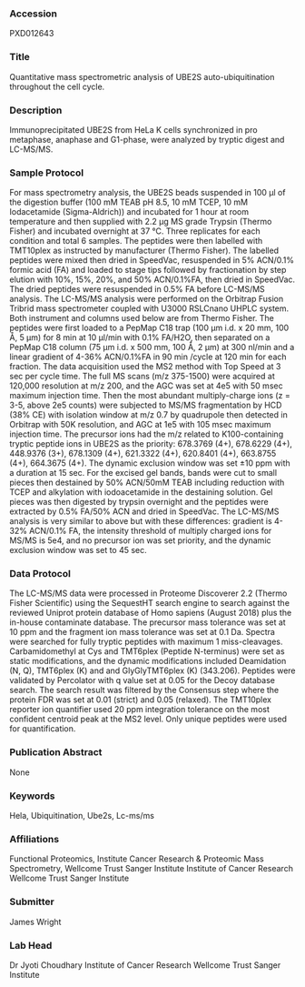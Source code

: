 ### Accession
PXD012643

### Title
Quantitative mass spectrometric analysis of UBE2S auto-ubiquitination throughout the cell cycle.

### Description
Immunoprecipitated UBE2S from HeLa K cells synchronized in pro metaphase, anaphase and G1-phase, were analyzed by tryptic digest and LC-MS/MS.

### Sample Protocol
For mass spectrometry analysis, the UBE2S beads suspended in 100 μl of the digestion buffer (100 mM TEAB pH 8.5, 10 mM TCEP, 10 mM Iodacetamide (Sigma-Aldrich)) and incubated for 1 hour at room temperature and then supplied with 2.2 μg MS grade Trypsin (Thermo Fisher) and incubated overnight at 37 °C.  Three replicates for each condition and total 6 samples.  The peptides were then labelled with TMT10plex as instructed by manufacturer (Thermo Fisher). The labelled peptides were mixed then dried in SpeedVac, resuspended in 5% ACN/0.1% formic acid (FA) and loaded to stage tips followed by fractionation by step elution with 10%, 15%, 20%, and 50% ACN/0.1%FA, then dried in SpeedVac. The dried peptides were resuspended in 0.5% FA before LC-MS/MS analysis.  The LC-MS/MS analysis were performed on the Orbitrap Fusion Tribrid mass spectrometer coupled with U3000 RSLCnano UHPLC system. Both instrument and columns used below are from Thermo Fisher. The peptides were first loaded to a PepMap C18 trap (100 µm i.d. x 20 mm, 100 Å, 5 µm) for 8 min at 10 µl/min with 0.1% FA/H2O, then separated on a PepMap C18 column (75 µm i.d. x 500 mm, 100 Å, 2 µm) at 300 nl/min and a linear gradient of 4-36% ACN/0.1%FA in 90 min /cycle at 120 min for each fraction. The data acquisition used the MS2 method with Top Speed at 3 sec per cycle time.  The full MS scans (m/z 375-1500) were acquired at 120,000 resolution at m/z 200, and the AGC was set at 4e5 with 50 msec maximum injection time. Then the most abundant multiply-charge ions (z = 3-5, above 2e5 counts) were subjected to MS/MS fragmentation by HCD (38% CE) with isolation window at m/z 0.7 by quadrupole then detected in Orbitrap with 50K resolution, and AGC at 1e5 with 105 msec maximum injection time.  The precursor ions had the m/z related to K100-containing tryptic peptide ions in UBE2S as the priority:  678.3769 (4+), 678.6229 (4+), 448.9376 (3+), 678.1309 (4+), 621.3322 (4+), 620.8401 (4+), 663.8755 (4+), 664.3675 (4+).  The dynamic exclusion window was set ±10 ppm with a duration at 15 sec.  For the excised gel bands, bands were cut to small pieces then destained by 50% ACN/50mM TEAB including reduction with TCEP and alkylation with iodoacetamide in the destaining solution. Gel pieces was then digested by trypsin overnight and the peptides were extracted by 0.5% FA/50% ACN and dried in SpeedVac.  The LC-MS/MS analysis is very similar to above but with these differences: gradient is 4-32% ACN/0.1% FA, the intensity threshold of multiply charged ions for MS/MS is 5e4, and no precursor ion was set priority, and the dynamic exclusion window was set to 45 sec.

### Data Protocol
The LC-MS/MS data were processed in Proteome Discoverer 2.2 (Thermo Fisher Scientific) using the SequestHT search engine to search against the reviewed Uniprot protein database of Homo sapiens (August 2018) plus the in-house contaminate database.  The precursor mass tolerance was set at 10 ppm and the fragment ion mass tolerance was set at 0.1 Da. Spectra were searched for fully tryptic peptides with maximum 1 miss-cleavages. Carbamidomethyl at Cys and TMT6plex (Peptide N-terminus) were set as static modifications, and the dynamic modifications included Deamidation (N, Q), TMT6plex (K) and and GlyGlyTMT6plex (K) (343.206). Peptides were validated by Percolator with q value set at 0.05 for the Decoy database search.  The search result was filtered by the Consensus step where the protein FDR was set at 0.01 (strict) and 0.05 (relaxed). The TMT10plex reporter ion quantifier used 20 ppm integration tolerance on the most confident centroid peak at the MS2 level. Only unique peptides were used for quantification.

### Publication Abstract
None

### Keywords
Hela, Ubiquitination, Ube2s, Lc-ms/ms

### Affiliations
Functional Proteomics, Institute Cancer Research
&
Proteomic Mass Spectrometry, Wellcome Trust Sanger Institute
Institute of Cancer Research Wellcome Trust Sanger Institute

### Submitter
James Wright

### Lab Head
Dr Jyoti Choudhary
Institute of Cancer Research Wellcome Trust Sanger Institute


